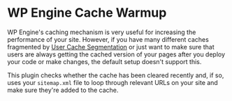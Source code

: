 # WP Engine Cache Warmup

WP Engine's caching mechanism is very useful for increasing the performance of your site. However, if you have many different caches fragmented by [User Cache Segmentation](https://wpengine.com/support/personalization-user-segmentation-page-cache) or just want to make sure that users are always getting the cached version of your pages after you deploy your code or make changes, the default setup doesn't support this.

This plugin checks whether the cache has been cleared recently and, if so, uses your `sitemap.xml` file to loop through relevant URLs on your site and make sure they're added to the cache.
